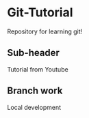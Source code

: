 # Git-Tutorial

Repository for learning git!

## Sub-header

Tutorial from Youtube


## Branch work

Local development
